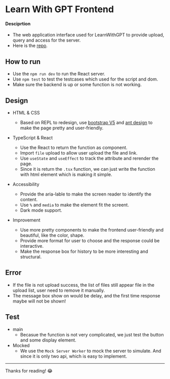 # Learn With GPT Frontend

#### Desciprtion

- The web application interface used for LearnWithGPT to provide upload, query and access for the server.
- Here is the [repo](https://github.com/scli-James/LearnWithGPT/tree/main/client 'Go').

## How to run

- Use the `npm run dev` to run the React server.
- Use `npm test` to test the testcases which used for the script and dom.
- Make sure the backend is up or some function is not working.

## Design

- HTML & CSS

  - Based on REPL to redesign, use [bootstrap V5](https://getbootstrap.com/docs/5.2/getting-started/introduction/ 'Go') and [ant design](https://ant.design/docs/react/introduce) to make the page pretty and user-friendly.

- TypeScript & React

  - Use the React to return the function as component.
  - Import `file` upload to allow user upload the file and link.
  - Use `useState` and `useEffect` to track the attribute and rerender the page.
  - Since it is return the `.tsx` function, we can just write the function with html element which is making it simple.

- Accessibility

  - Provide the aria-lable to make the screen reader to identify the content.
  - Use `%` and `media` to make the element fit the screent.
  - Dark mode support.

- Improvement

  - Use more pretty components to make the frontend user-friendly and beautiful, like the color, shape.
  - Provide more format for user to choose and the response could be interactive.
  - Make the response box for history to be more interesting and structural.

## Error

- If the file is not upload success, the list of files still appear file in the upload list, user need to remove it manually.
- The message box show on would be delay, and the first time response maybe will not be shown!

## Test

- main
  - Becasue the function is not very complicated, we just test the button and some display element.
- Mocked
  - We use the `Mock Server Worker` to mock the server to simulate. And since it is only two api, which is easy to implement.

---

Thanks for reading! 😂
